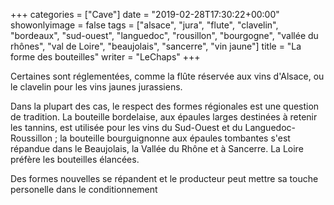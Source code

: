 +++
categories = ["Cave"]
date = "2019-02-28T17:30:22+00:00"
showonlyimage = false
tags = ["alsace", "jura", "flute", "clavelin", "bordeaux", "sud-ouest", "languedoc", "rousillon", "bourgogne", "vallée du rhônes", "val de Loire", "beaujolais", "sancerre", "vin jaune"]
title = "La forme des bouteilles"
writer = "LeChaps"
+++

Certaines sont réglementées, comme la flûte réservée aux vins d'Alsace, ou le clavelin pour les vins jaunes jurassiens.  

Dans la plupart des cas, le respect des formes régionales est une question de tradition. La bouteille bordelaise, aux épaules larges destinées à retenir les tannins, est utilisée pour les vins du Sud-Ouest et du Languedoc-Roussillon ; la bouteille bourguignonne aux épaules tombantes s'est répandue dans le Beaujolais, la Vallée du Rhône et à Sancerre. La Loire préfère les bouteilles élancées.  

Des formes nouvelles se répandent et le producteur peut mettre sa touche personelle dans le conditionnement